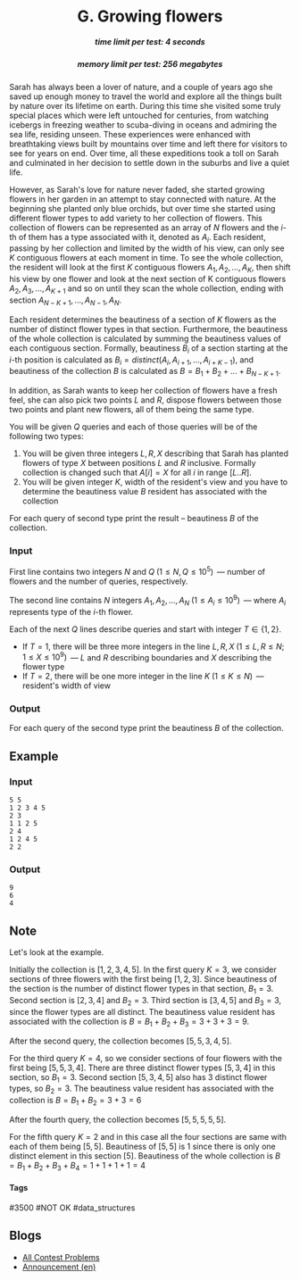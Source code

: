 <h1 style='text-align: center;'> G. Growing flowers</h1>

<h5 style='text-align: center;'>time limit per test: 4 seconds</h5>
<h5 style='text-align: center;'>memory limit per test: 256 megabytes</h5>

Sarah has always been a lover of nature, and a couple of years ago she saved up enough money to travel the world and explore all the things built by nature over its lifetime on earth. During this time she visited some truly special places which were left untouched for centuries, from watching icebergs in freezing weather to scuba-diving in oceans and admiring the sea life, residing unseen. These experiences were enhanced with breathtaking views built by mountains over time and left there for visitors to see for years on end. Over time, all these expeditions took a toll on Sarah and culminated in her decision to settle down in the suburbs and live a quiet life. 

However, as Sarah's love for nature never faded, she started growing flowers in her garden in an attempt to stay connected with nature. At the beginning she planted only blue orchids, but over time she started using different flower types to add variety to her collection of flowers. This collection of flowers can be represented as an array of $N$ flowers and the $i$-th of them has a type associated with it, denoted as $A_i$. Each resident, passing by her collection and limited by the width of his view, can only see $K$ contiguous flowers at each moment in time. To see the whole collection, the resident will look at the first $K$ contiguous flowers $A_1, A_2, ..., A_K$, then shift his view by one flower and look at the next section of K contiguous flowers $A_2, A_3, ..., A_{K+1}$ and so on until they scan the whole collection, ending with section $A_{N-K+1}, ..., A_{N-1}, A_N$.

Each resident determines the beautiness of a section of $K$ flowers as the number of distinct flower types in that section. Furthermore, the beautiness of the whole collection is calculated by summing the beautiness values of each contiguous section. Formally, beautiness $B_i$ of a section starting at the $i$-th position is calculated as $B_i = distinct(A_i, A_{i+1}, ..., A_{i+K-1})$, and beautiness of the collection $B$ is calculated as $B=B_1 + B_2 + ... + B_{N-K+1}$.

In addition, as Sarah wants to keep her collection of flowers have a fresh feel, she can also pick two points $L$ and $R$, dispose flowers between those two points and plant new flowers, all of them being the same type.

You will be given $Q$ queries and each of those queries will be of the following two types: 

1. You will be given three integers $L, R, X$ describing that Sarah has planted flowers of type $X$ between positions $L$ and $R$ inclusive. Formally collection is changed such that $A[i]=X$ for all $i$ in range $[L.. R]$.
2. You will be given integer $K$, width of the resident's view and you have to determine the beautiness value $B$ resident has associated with the collection

For each query of second type print the result – beautiness $B$ of the collection.

### Input

First line contains two integers $N$ and $Q \;(1 \leq N, Q \leq 10^5)\,$ — number of flowers and the number of queries, respectively.

The second line contains $N$ integers $A_1, A_2, ..., A_N\;(1 \leq A_i \leq 10^9)\,$ — where $A_i$ represents type of the $i$-th flower.

Each of the next $Q$ lines describe queries and start with integer $T\in\{1, 2\}$. 

* If $T = 1$, there will be three more integers in the line $L, R, X\;(1 \leq L, R \leq N;\; 1 \leq X \leq 10^9)\,$ — $L$ and $R$ describing boundaries and $X$ describing the flower type
* If $T = 2$, there will be one more integer in the line $K\;(1 \leq K \leq N)\,$ — resident's width of view
### Output

For each query of the second type print the beautiness $B$ of the collection.

## Example

### Input


```text
5 5
1 2 3 4 5
2 3
1 1 2 5
2 4
1 2 4 5
2 2
```
### Output


```text
9
6
4
```
## Note

Let's look at the example.

Initially the collection is $[1, 2, 3, 4, 5]$. In the first query $K = 3$, we consider sections of three flowers with the first being $[1, 2, 3]$. Since beautiness of the section is the number of distinct flower types in that section, $B_1 = 3$. Second section is $[2, 3, 4]$ and $B_2 = 3$. Third section is $[3, 4, 5]$ and $B_3 = 3$, since the flower types are all distinct. The beautiness value resident has associated with the collection is $B = B_1 + B_2 + B_3 = 3 + 3 + 3 = 9$.

After the second query, the collection becomes $[5, 5, 3, 4, 5]$. 

For the third query $K = 4$, so we consider sections of four flowers with the first being $[5, 5, 3, 4]$. There are three distinct flower types $[5, 3, 4]$ in this section, so $B_1 = 3$. Second section $[5, 3, 4, 5]$ also has $3$ distinct flower types, so $B_2 = 3$. The beautiness value resident has associated with the collection is $B = B_1 + B_2 = 3 + 3 = 6$

After the fourth query, the collection becomes $[5, 5, 5, 5, 5]$.

For the fifth query $K = 2$ and in this case all the four sections are same with each of them being $[5, 5]$. Beautiness of $[5, 5]$ is $1$ since there is only one distinct element in this section $[5]$. Beautiness of the whole collection is $B = B_1 + B_2 + B_3 + B_4 = 1 + 1 + 1 + 1 = 4$



#### Tags 

#3500 #NOT OK #data_structures 

## Blogs
- [All Contest Problems](../Bubble_Cup_13_-_Finals_[Online_Mirror,_unrated,_Div._1].md)
- [Announcement (en)](../blogs/Announcement_(en).md)
